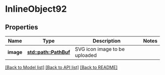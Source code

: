 # InlineObject92

## Properties

Name | Type | Description | Notes
------------ | ------------- | ------------- | -------------
**image** | [**std::path::PathBuf**](std::path::PathBuf.md) | SVG icon image to be uploaded | 

[[Back to Model list]](../README.md#documentation-for-models) [[Back to API list]](../README.md#documentation-for-api-endpoints) [[Back to README]](../README.md)


